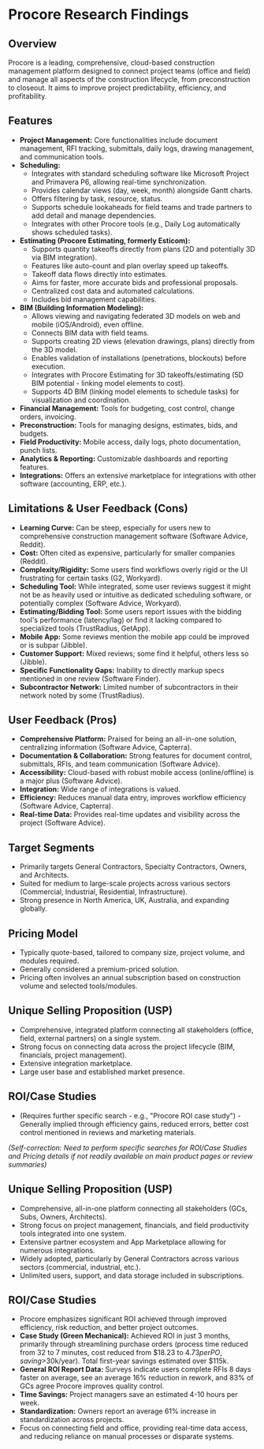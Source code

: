 # Procore Research Findings

## Overview

Procore is a leading, comprehensive, cloud-based construction management platform designed to connect project teams (office and field) and manage all aspects of the construction lifecycle, from preconstruction to closeout. It aims to improve project predictability, efficiency, and profitability.

## Features

*   **Project Management:** Core functionalities include document management, RFI tracking, submittals, daily logs, drawing management, and communication tools.
*   **Scheduling:**
    *   Integrates with standard scheduling software like Microsoft Project and Primavera P6, allowing real-time synchronization.
    *   Provides calendar views (day, week, month) alongside Gantt charts.
    *   Offers filtering by task, resource, status.
    *   Supports schedule lookaheads for field teams and trade partners to add detail and manage dependencies.
    *   Integrates with other Procore tools (e.g., Daily Log automatically shows scheduled tasks).
*   **Estimating (Procore Estimating, formerly Esticom):**
    *   Supports quantity takeoffs directly from plans (2D and potentially 3D via BIM integration).
    *   Features like auto-count and plan overlay speed up takeoffs.
    *   Takeoff data flows directly into estimates.
    *   Aims for faster, more accurate bids and professional proposals.
    *   Centralized cost data and automated calculations.
    *   Includes bid management capabilities.
*   **BIM (Building Information Modeling):**
    *   Allows viewing and navigating federated 3D models on web and mobile (iOS/Android), even offline.
    *   Connects BIM data with field teams.
    *   Supports creating 2D views (elevation drawings, plans) directly from the 3D model.
    *   Enables validation of installations (penetrations, blockouts) before execution.
    *   Integrates with Procore Estimating for 3D takeoffs/estimating (5D BIM potential - linking model elements to cost).
    *   Supports 4D BIM (linking model elements to schedule tasks) for visualization and coordination.
*   **Financial Management:** Tools for budgeting, cost control, change orders, invoicing.
*   **Preconstruction:** Tools for managing designs, estimates, bids, and budgets.
*   **Field Productivity:** Mobile access, daily logs, photo documentation, punch lists.
*   **Analytics & Reporting:** Customizable dashboards and reporting features.
*   **Integrations:** Offers an extensive marketplace for integrations with other software (accounting, ERP, etc.).

## Limitations & User Feedback (Cons)

*   **Learning Curve:** Can be steep, especially for users new to comprehensive construction management software (Software Advice, Reddit).
*   **Cost:** Often cited as expensive, particularly for smaller companies (Reddit).
*   **Complexity/Rigidity:** Some users find workflows overly rigid or the UI frustrating for certain tasks (G2, Workyard).
*   **Scheduling Tool:** While integrated, some user reviews suggest it might not be as heavily used or intuitive as dedicated scheduling software, or potentially complex (Software Advice, Workyard).
*   **Estimating/Bidding Tool:** Some users report issues with the bidding tool's performance (latency/lag) or find it lacking compared to specialized tools (TrustRadius, GetApp).
*   **Mobile App:** Some reviews mention the mobile app could be improved or is subpar (Jibble).
*   **Customer Support:** Mixed reviews; some find it helpful, others less so (Jibble).
*   **Specific Functionality Gaps:** Inability to directly markup specs mentioned in one review (Software Finder).
*   **Subcontractor Network:** Limited number of subcontractors in their network noted by some (TrustRadius).

## User Feedback (Pros)

*   **Comprehensive Platform:** Praised for being an all-in-one solution, centralizing information (Software Advice, Capterra).
*   **Documentation & Collaboration:** Strong features for document control, submittals, RFIs, and team communication (Software Advice).
*   **Accessibility:** Cloud-based with robust mobile access (online/offline) is a major plus (Software Advice).
*   **Integration:** Wide range of integrations is valued.
*   **Efficiency:** Reduces manual data entry, improves workflow efficiency (Software Advice, Capterra).
*   **Real-time Data:** Provides real-time updates and visibility across the project (Software Advice).

## Target Segments

*   Primarily targets General Contractors, Specialty Contractors, Owners, and Architects.
*   Suited for medium to large-scale projects across various sectors (Commercial, Industrial, Residential, Infrastructure).
*   Strong presence in North America, UK, Australia, and expanding globally.

## Pricing Model

*   Typically quote-based, tailored to company size, project volume, and modules required.
*   Generally considered a premium-priced solution.
*   Pricing often involves an annual subscription based on construction volume and selected tools/modules.

## Unique Selling Proposition (USP)

*   Comprehensive, integrated platform connecting all stakeholders (office, field, external partners) on a single system.
*   Strong focus on connecting data across the project lifecycle (BIM, financials, project management).
*   Extensive integration marketplace.
*   Large user base and established market presence.

## ROI/Case Studies

*   (Requires further specific search - e.g., "Procore ROI case study") - Generally implied through efficiency gains, reduced errors, better cost control mentioned in reviews and marketing materials.

*(Self-correction: Need to perform specific searches for ROI/Case Studies and Pricing details if not readily available on main product pages or review summaries)*


## Unique Selling Proposition (USP)

*   Comprehensive, all-in-one platform connecting all stakeholders (GCs, Subs, Owners, Architects).
*   Strong focus on project management, financials, and field productivity tools integrated into one system.
*   Extensive partner ecosystem and App Marketplace allowing for numerous integrations.
*   Widely adopted, particularly by General Contractors across various sectors (commercial, industrial, etc.).
*   Unlimited users, support, and data storage included in subscriptions.

## ROI/Case Studies

*   Procore emphasizes significant ROI achieved through improved efficiency, risk reduction, and better project outcomes.
*   **Case Study (Green Mechanical):** Achieved ROI in just 3 months, primarily through streamlining purchase orders (process time reduced from 32 to 7 minutes, cost reduced from $18.23 to $4.73 per PO, saving >$30k/year). Total first-year savings estimated over $115k.
*   **General ROI Report Data:** Surveys indicate users complete RFIs 8 days faster on average, see an average 16% reduction in rework, and 83% of GCs agree Procore improves quality control.
*   **Time Savings:** Project managers save an estimated 4-10 hours per week.
*   **Standardization:** Owners report an average 61% increase in standardization across projects.
*   Focus on connecting field and office, providing real-time data access, and reducing reliance on manual processes or disparate systems.
